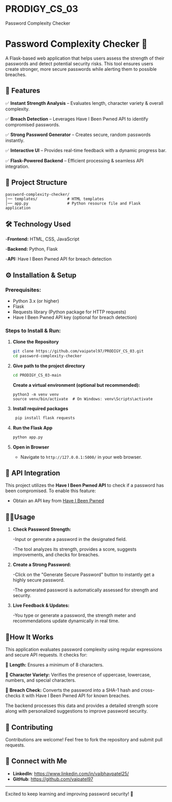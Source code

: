 # PRODIGY_CS_03
Password Complexity Checker
# Password Complexity Checker 🔐

A Flask-based web application that helps users assess the strength of their passwords and detect potential security risks. This tool ensures users create stronger, more secure passwords while alerting them to possible breaches.

## 🚀 Features

✅ **Instant Strength Analysis** – Evaluates length, character variety & overall complexity.

✅ **Breach Detection** – Leverages Have I Been Pwned API to identify compromised passwords.

✅ **Strong Password Generator** – Creates secure, random passwords instantly.

✅ **Interactive UI** – Provides real-time feedback with a dynamic progress bar.

✅ **Flask-Powered Backend** – Efficient processing & seamless API integration.

## 📂 Project Structure
```
password-complexity-checker/
│── templates/             # HTML templates
│── app.py                 # Python resource file and Flask application

```

## 🛠️ Technology Used 
-**Frontend:** HTML, CSS, JavaScript

-**Backend:** Python, Flask

-**API:** Have I Been Pwned API for breach detection

## ⚙️ Installation & Setup

### Prerequisites:
- Python 3.x (or higher)
- Flask
- Requests library (Python package for HTTP requests)
- Have I Been Pwned API key (optional for breach detection)

### Steps to Install & Run:

1. **Clone the Repository**
   ```bash
   git clone https://github.com/vaipatel97/PRODIGY_CS_03.git
   cd password-complexity-checker
   ```
   
2. **Give path to the project directory**   
   ```bash
   cd PRODIGY_CS_03-main
   ```

   **Create a virtual environment (optional but recommended):** 
   ```
   python3 -m venv venv
   source venv/bin/activate  # On Windows: venv\Scripts\activate
   ```
3. **Install required packages**
   ```bash
    pip install flask requests
   ```

4. **Run the Flask App**
   ```bash
   python app.py
   ```

5. **Open in Browser**
   - Navigate to `http://127.0.0.1:5000/` in your web browser.
  
## 🔗 API Integration ##
This project utilizes the **Have I Been Pwned API** to check if a password has been compromised. To enable this feature:
- Obtain an API key from [Have I Been Pwned](https://haveibeenpwned.com/API/v3)


## 🧑‍💻Usage ##

1. **Check Password Strength:**

    -Input or generate a password in the designated field.
    
     -The tool analyzes its strength, provides a score, suggests improvements, and checks for breaches.

2. **Create a Strong Password:**

    -Click on the "Generate Secure Password" button to instantly get a highly secure password.
    
    -The generated password is automatically assessed for strength and security.

3. **Live Feedback & Updates:**

    -You type or generate a password, the strength meter and recommendations update dynamically in real time.


## 📖How It Works ##
This application evaluates password complexity using regular expressions and secure API requests. It checks for:

🔹 **Length:** Ensures a minimum of 8 characters.

🔹 **Character Variety:** Verifies the presence of uppercase, lowercase, numbers, and special characters.

🔹 **Breach Check:** Converts the password into a SHA-1 hash and cross-checks it with Have I Been Pwned API for known breaches.

The backend processes this data and provides a detailed strength score along with personalized suggestions to improve password security.



## 🤝 Contributing
Contributions are welcome! Feel free to fork the repository and submit pull requests.



## 🔗 Connect with Me
- **LinkedIn**: https://www.linkedin.com/in/vaibhavpatel25/
- **GitHub**: https://github.com/vaipatel97

---

Excited to keep learning and improving password security! 🚀

